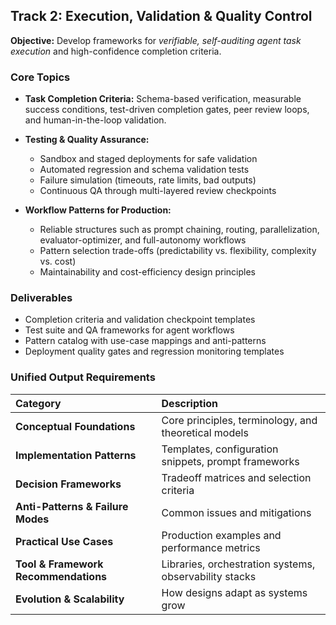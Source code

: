 ## **Track 2: Execution, Validation & Quality Control**

**Objective:** Develop frameworks for *verifiable, self-auditing agent task execution* and high-confidence completion criteria.

### Core Topics

*   **Task Completion Criteria:** Schema-based verification, measurable success conditions, test-driven completion gates, peer review loops, and human-in-the-loop validation.
*   **Testing & Quality Assurance:**

    *   Sandbox and staged deployments for safe validation
    *   Automated regression and schema validation tests
    *   Failure simulation (timeouts, rate limits, bad outputs)
    *   Continuous QA through multi-layered review checkpoints
*   **Workflow Patterns for Production:**

    *   Reliable structures such as prompt chaining, routing, parallelization, evaluator-optimizer, and full-autonomy workflows
    *   Pattern selection trade-offs (predictability vs. flexibility, complexity vs. cost)
    *   Maintainability and cost-efficiency design principles

### Deliverables

*   Completion criteria and validation checkpoint templates
*   Test suite and QA frameworks for agent workflows
*   Pattern catalog with use-case mappings and anti-patterns
*   Deployment quality gates and regression monitoring templates

### Unified Output Requirements

| Category                             | Description                                            |
| :----------------------------------- | :----------------------------------------------------- |
| **Conceptual Foundations**           | Core principles, terminology, and theoretical models   |
| **Implementation Patterns**          | Templates, configuration snippets, prompt frameworks   |
| **Decision Frameworks**              | Tradeoff matrices and selection criteria               |
| **Anti-Patterns & Failure Modes**    | Common issues and mitigations                          |
| **Practical Use Cases**              | Production examples and performance metrics            |
| **Tool & Framework Recommendations** | Libraries, orchestration systems, observability stacks |
| **Evolution & Scalability**          | How designs adapt as systems grow                      |
